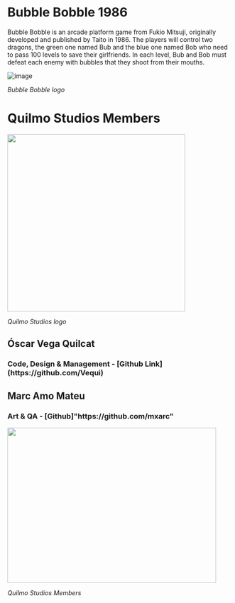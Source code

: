 
<h1>Bubble Bobble 1986</h1>

Bubble Bobble is an arcade platform game from Fukio Mitsuji, originally developed and published by Taito in 1986. The players will control two dragons, the green one named Bub and the blue one named Bob who need to pass 100 levels to save their girlfriends. In each level, Bub and Bob must defeat each enemy with bubbles that they shoot from their mouths.

![image](https://github.com/Vequi/Bubble-Bobble/assets/120988212/47a7b7c6-c5e5-4238-8f58-fd7784a564eb)

_Bubble Bobble logo_

<h1>Quilmo Studios Members</h1>

<img src="https://github.com/Vequi/BubbleBobble/assets/120988212/015d3d76-1483-497b-8f1f-710c8d098747" width="400" height="400" />

_Quilmo Studios logo_

<h2>Óscar Vega Quilcat</h2> <h3>Code, Design & Management - [Github Link](https://github.com/Vequi)</h3>
<h2>Marc Amo Mateu</h2> <h3>Art & QA - [Github]"https://github.com/mxarc"</h3>

<img src="https://github.com/Vequi/BubbleBobble/assets/120988212/587390f6-170d-4284-a2b8-9b8c7921d32e" width ="470" height="350" />

_Quilmo Studios Members_




